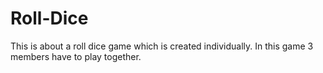 # Roll-Dice

This is about a roll dice game which is created individually. In this game 3 members have to play together.
